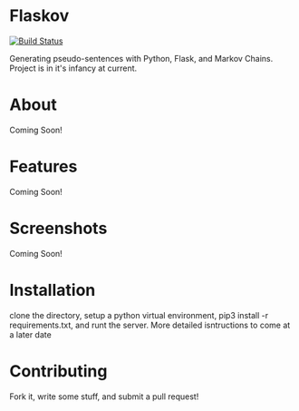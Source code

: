 # Flaskov
[![Build Status](https://travis-ci.org/Svaught598/Flaskov.png?branch=master)](https://travis-ci.org/github/Svaught598/Flaskov)

Generating pseudo-sentences with Python, Flask, and Markov Chains.
Project is in it's infancy at current.

# About

Coming Soon!

# Features

Coming Soon!

# Screenshots

Coming Soon!

# Installation

clone the directory, setup a python virtual environment, pip3 install -r requirements.txt, and runt the server. More detailed isntructions to come at a later date

# Contributing

Fork it, write some stuff, and submit a pull request!